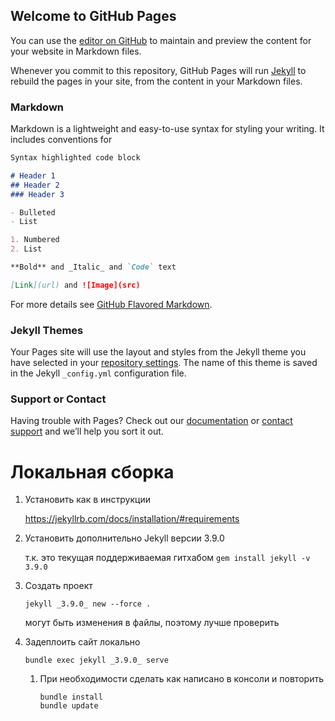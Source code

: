 ## Welcome to GitHub Pages

You can use the [editor on GitHub](https://github.com/mt-lab/MT.Site/edit/master/README.md) to maintain and preview the content for your website in Markdown files.

Whenever you commit to this repository, GitHub Pages will run [Jekyll](https://jekyllrb.com/) to rebuild the pages in your site, from the content in your Markdown files.

### Markdown

Markdown is a lightweight and easy-to-use syntax for styling your writing. It includes conventions for

```markdown
Syntax highlighted code block

# Header 1
## Header 2
### Header 3

- Bulleted
- List

1. Numbered
2. List

**Bold** and _Italic_ and `Code` text

[Link](url) and ![Image](src)
```

For more details see [GitHub Flavored Markdown](https://guides.github.com/features/mastering-markdown/).

### Jekyll Themes

Your Pages site will use the layout and styles from the Jekyll theme you have selected in your [repository settings](https://github.com/mt-lab/MT.Site/settings). The name of this theme is saved in the Jekyll `_config.yml` configuration file.

### Support or Contact

Having trouble with Pages? Check out our [documentation](https://docs.github.com/categories/github-pages-basics/) or [contact support](https://github.com/contact) and we’ll help you sort it out.

# Локальная сборка

1. Установить как в инструкции

    https://jekyllrb.com/docs/installation/#requirements
    
2. Установить дополнительно Jekyll версии 3.9.0
    
    т.к. это текущая поддерживаемая гитхабом `gem install jekyll -v 3.9.0`
    
3. Создать проект
    
    `jekyll _3.9.0_ new --force .`
    
    могут быть изменения в файлы, поэтому лучше проверить

4. Задеплоить сайт локально
    
    ```shell script
    bundle exec jekyll _3.9.0_ serve
    ```
    1. При необходимости сделать как написано в консоли и повторить
        
        ```shell script
        bundle install
        bundle update
        ```
